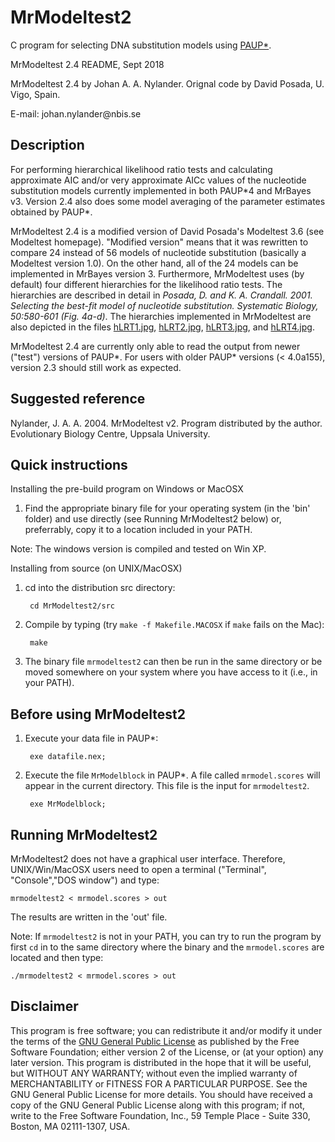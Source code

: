 MrModeltest2
============

C program for selecting DNA substitution models using [PAUP\*](https://paup.phylosolutions.com).


MrModeltest 2.4 README, Sept 2018

MrModeltest 2.4 by Johan A. A. Nylander.
Orignal code by David Posada, U. Vigo, Spain.

E-mail: johan.nylander\@nbis.se


Description
-----------

For performing hierarchical likelihood ratio tests and calculating approximate 
AIC and/or very approximate AICc values of the nucleotide substitution models 
currently implemented in both PAUP\*4 and MrBayes v3. Version 2.4 also does some 
model averaging of the parameter estimates obtained by PAUP\*.

MrModeltest 2.4 is a modified version of David Posada's Modeltest 3.6 (see 
Modeltest homepage). "Modified version" means that it was rewritten to compare 
24 instead of 56 models of nucleotide substitution (basically a Modeltest 
version 1.0). On the other hand, all of the 24 models can be implemented in 
MrBayes version 3. Furthermore, MrModeltest uses (by default) four different 
hierarchies for the likelihood ratio tests. The hierarchies are described in 
detail in *Posada, D. and K. A. Crandall. 2001. Selecting the best-fit model of 
nucleotide substitution. Systematic Biology, 50:580-601 (Fig. 4a-d)*.
The  hierarchies implemented in MrModeltest are also depicted in the files 
[hLRT1.jpg](doc/img/hLRT1.jpg), [hLRT2.jpg](doc/img/hLRT2.jpg), 
[hLRT3.jpg](doc/img/hLRT3.jpg), and [hLRT4.jpg](doc/img/hLRT1.jpg).

MrModeltest 2.4 are currently only able to read the output from newer ("test")
versions of PAUP\*. For users with older PAUP\* versions (< 4.0a155), version
2.3 should still work as expected.


Suggested reference
-------------------

Nylander, J. A. A. 2004. MrModeltest v2. Program distributed by the author. 
Evolutionary Biology Centre, Uppsala University.


Quick instructions
------------------

Installing the pre-build program on Windows or MacOSX

1. Find the appropriate binary file for your operating system (in the
'bin' folder) and use directly (see Running MrModeltest2 below) or, preferrably,
copy it to a location included in your PATH.

Note: The windows version is compiled and tested on Win XP.


Installing from source (on UNIX/MacOSX)

1. cd into the distribution src directory:

        cd MrModeltest2/src

2. Compile by typing (try `make -f Makefile.MACOSX` if `make` fails on the Mac):

        make

3. The binary file `mrmodeltest2` can then be run in the same directory or be 
moved somewhere on your system where you have access to it (i.e., in your PATH).


Before using MrModeltest2
-------------------------

1. Execute your data file in PAUP\*:

        exe datafile.nex;

2. Execute the file `MrModelblock` in PAUP\*. A file called `mrmodel.scores` 
will appear in the current directory. This file is the input for `mrmodeltest2`.

        exe MrModelblock;


Running MrModeltest2
--------------------

MrModeltest2 does not have a graphical user interface. Therefore, 
UNIX/Win/MacOSX users need to open a terminal ("Terminal", "Console","DOS window") and type:

    mrmodeltest2 < mrmodel.scores > out

The results are written in the 'out' file.

Note: If `mrmodeltest2` is not in your PATH, you can try to run the program by 
first `cd` in to the same directory where the binary and the `mrmodel.scores` are 
located and then type:

    ./mrmodeltest2 < mrmodel.scores > out


Disclaimer
-----------

This program is free software; you can redistribute it and/or modify it under 
the terms of the [GNU General Public License](doc/gpl.html) as published by 
the Free Software Foundation; either version 2 of the License, or (at your
option) any later version. This program is distributed in the hope that it 
will be useful, but WITHOUT ANY WARRANTY; without even the implied warranty
of MERCHANTABILITY or FITNESS FOR A PARTICULAR PURPOSE. See the GNU General
Public License for more details. You should have received a copy of the GNU
General Public License along with this program; if not, write to the Free
Software Foundation, Inc., 59 Temple Place - Suite 330, Boston, MA 02111-1307,
USA. 
